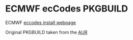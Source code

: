 # ECMWF ecCodes PKGBUILD 

ECMWF [eccodes install webpage](https://confluence.ecmwf.int/display/ECC/ecCodes+installation)

Original PKGBUILD taken from the [AUR](https://aur.archlinux.org/packages/eccodes/)



